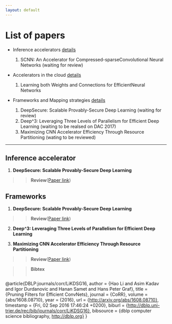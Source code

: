 ```yaml
---
layout: default
---
```


# [](#list) List of papers
  * Inference accelerators [details](#I_acc)
    1. SCNN: An Accelerator for Compressed-sparseConvolutional Neural Networks (waiting for review)


  * Accelerators in the cloud [details](#cloud)
    1. Learning both Weights and Connections for EfficientNeural Networks

  * Frameworks and Mapping strategies [details](#frameworks)
    1. DeepSecure: Scalable Provably-Secure Deep Learning (waiting for review)
    2. Deep^3: Leveraging Three Levels of Parallelism for Efficient Deep Learning (waiting to be realsed on DAC 2017)
    3. Maximizing CNN Accelerator Efficiency Through Resource Partitioning (wating to be reviewed)

* * *

## <a id="l_acc"></a>Inference accelerator
1. **DeepSecure: Scalable Provably-Secure Deep Learning**
> > **Review**([Paper link](http://people.csail.mit.edu/anurag_m/papers/2017.scnn.isca.pdf))

## <a id="frameworks"></a>Frameworks
1. **DeepSecure: Scalable Provably-Secure Deep Learning**
> > **Review**([Paper link](https://arxiv.org/pdf/1705.08963.pdf))

2. **Deep^3: Leveraging Three Levels of Parallelism for Efficient Deep Learning**


3. **Maximizing CNN Accelerator Efficiency Through Resource Partitioning**
> > **Review**([Paper link](https://arxiv.org/pdf/1607.00064))





> > **Bibtex**
> > ```
@article{DBLP:journals/corr/LiKDSG16,
  author    = {Hao Li and
               Asim Kadav and
               Igor Durdanovic and
               Hanan Samet and
               Hans Peter Graf},
  title     = {Pruning Filters for Efficient ConvNets},
  journal   = {CoRR},
  volume    = {abs/1608.08710},
  year      = {2016},
  url       = {http://arxiv.org/abs/1608.08710},
  timestamp = {Fri, 02 Sep 2016 17:46:24 +0200},
  biburl    = {http://dblp.uni-trier.de/rec/bib/journals/corr/LiKDSG16},
  bibsource = {dblp computer science bibliography, http://dblp.org}
}
```
